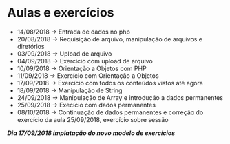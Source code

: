 # Aulas e exercícios
- 14/08/2018 -> Entrada de dados no php
- 20/08/2018 -> Requisição de arquivo, manipulação de arquivos e diretórios
- 03/09/2018 -> Upload de arquivo
- 04/09/2018 -> Exercício com upload de arquivo
- 10/09/2018 -> Orientação a Objetos com PHP
- 11/09/2018 -> Exercício com Orientação a Objetos
- 17/09/2018 -> Exercício com todos os conteúdos vistos até agora
- 18/09/2018 -> Manipulação de String 
- 24/09/2018 -> Manipulação de Array e introdução a dados permanentes 
- 25/09/2018 -> Execício com dados permanentes
- 08/10/2018 -> Continuação de dados permanentes e correção do exercício da aula 25/09/2018, exercício sobre sessão


**_Dia 17/09/2018 implatação do novo modelo de exercícios_**
